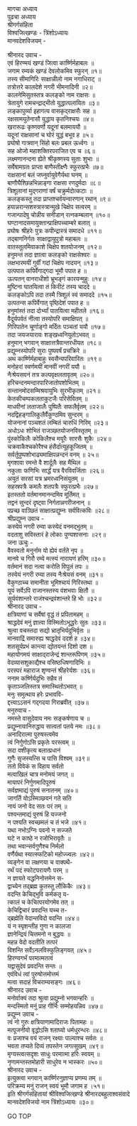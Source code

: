 मागचा अध्याय  
पुढचा अध्याय  
श्रीगर्गसंहिता  
विश्वजित्खण्डः - त्रिंशोऽध्यायः  
मानवदेशविजयम् -  
  
श्रीनारद उवाच -  
एवं हिरण्मयं खण्डं जित्वा कार्ष्णिर्महाबलः ॥  
जगाम रम्यकं खण्डं देवलोकमिव स्फुरन् ॥१॥  
तस्य सीमागिरिः साक्षान्नीलो नाम नगाधिराट् ॥  
तत्रोत्तरे कालदेशे नगरी भीमनादिनी ॥२॥  
कालनेमिसुतस्तत्र कलङ्को नाम राक्षसः ॥  
त्रेतायुगे रामचन्द्राद्‌भीतो युद्धात्पलायितः ॥३॥  
लङ्कापुर्य्या इहागत्य वासकृद्‌राक्षसैः सह ॥  
रक्षसामयुतेनासौ युद्धाय कृतनिश्चयः ॥४॥  
खरारूढः कृष्णवर्णो यदूनां बलमाययौ ॥  
यदूनां राक्षसानां च घोरं युद्धं बभूव ह ॥५॥  
प्रघोषो गात्रवान् सिंहो बलः प्रबल ऊर्ध्वगः ॥  
सह ओजो महाशक्तिरपराजित एव च ॥६॥  
लक्ष्मणानन्दना ह्येते श्रीकृष्णस्य सुताः शुभाः ॥  
सर्वेषामग्रतः प्राप्ता बाणैस्तीक्ष्णैः स्फुरत्प्रभैः ॥७॥  
राक्षसानां बलं जघ्नुर्वायुवेगैर्यथा घनम् ॥  
बाणौघैश्छिन्नभिन्नाङ्गा राक्षसा रणदुर्मदाः ॥८॥  
त्रिशूलानां मुद्‌गराणां वर्षं चक्रुर्मदोत्कटाः ॥  
कलङ्कस्तु तदा प्राप्तश्चर्वयन्वारणान् रथान् ॥९॥  
हयान्नरान्सशस्त्रास्त्रान्मुखे चिक्षेप सत्वरम् ॥  
गजान्पादेषु चोन्नीय सनीडान् रत्नकम्बलान् ॥१०॥  
घण्टानादसमायुक्तान्प्राक्षिपच्चाम्बरे बलात् ॥  
प्रघोषः श्रीहरेः पुत्रः कपीन्द्रास्त्रं समादधे ॥११॥  
तद्‌बाणनिर्गतः साक्षाद्वायुपुत्रो महाबलः ॥  
वातस्तूलमिवाकाशे चिक्षेप शतयोजनम् ॥१२॥  
हनुमन्तं तदा ज्ञात्वा कलङ्को राक्षसेश्वरः ॥  
लक्षभारमयीं गुर्वीं गदां चिक्षेप नादयन् ॥१३॥  
उत्पपात कपिर्वेगाद्‌गदा भूमौ पपात ह ॥  
ऊत्पतन् वानराधीशो भ्रूभङ्गं कारयन्मुहुः ॥१४॥  
मुष्टिना घातयित्वा तं किरीटं तस्य चाददे ॥  
कलङ्कोऽपि तदा तस्मै त्रिशूलं स्वं समाददे ॥१५॥  
उत्पतन्स कपिर्वेगात् पृष्ठिदेशं पपात ह ॥  
हनुमांस्तं तदा दोर्भ्यां पातयित्वा महीतले ॥१६॥  
वैदूर्यपर्वतं नीत्वा तस्योपरि समाक्षिपत् ॥  
गिरिपातेन चूर्णाङ्गो मर्दितः पञ्चतां ययौ ॥१७॥  
तदा जयजयारावः शङ्खध्वनियुतोऽभवत् ॥  
हनुमान् भगवान् साक्षात्तत्रैवान्तरधीयत ॥१८॥  
प्रद्युम्नस्योपरि सुराः पुष्पवर्षं प्रचक्रिरे ॥  
अथ कार्ष्णिर्महाबाहुः स्वसैन्यपरिवारितः ॥१९॥  
मनोहरां स्वर्णमयीं मानवीं नगरीं ययौ ॥  
नैःश्रेयसवनं तत्र कल्पवृक्षलतावृतम् ॥२०॥  
हरिचन्दनमन्दारपारिजातोपशोभितम् ॥  
सन्तानमोदसम्मिश्रवायुभिः सुरभीकृतम् ॥२१॥  
केतकीचम्पकलताकुटजैः परिसेवितम् ॥  
माधवीनां लताजालैः पुष्पितैः सफलैर्वृतम् ॥२२॥  
नदद्विहङ्गालिकुलैर्वैकुण्ठमिव सुन्दरम् ॥  
योजनानां पञ्चशतं लम्बितं चारुधिं गिरिम् ॥२३॥  
अधोऽधः शोभितं राजञ्छतयोजनविस्तृतम् ॥  
पुंस्कोकिलैः कोकिलैश्च मयूरैः सारसैः शुकैः ॥२४॥  
चक्रवाकैश्चकोरैश्च हंसैर्दात्यूहकूजितम् ॥  
सर्वर्तुपुष्पशोभाढ्यमाक्षिपन्नन्दनं वनम् ॥ २५॥  
मृगशावा रमन्ते वै शार्दूलैः सह मैथिल ॥  
नकुलाः फणिभिः सार्द्धं यत्र वैरविवर्जिताः ॥२६॥  
अयुतं सरसां यत्र भ्रमरध्वनिसंयुतम् ॥  
सहस्रपत्रैः कमलैः शतपत्रैः स्फुरत्प्रभैः ॥२७॥  
इतस्ततो वर्तमानमानन्दमिव मूर्तिमत् ॥  
तद्वनं सुन्दरं दृष्ट्वा निर्गतान्नगरीजनान् ॥  
पप्रच्छ वाञ्छितं साक्षात्प्रद्युम्नः सर्ववित्कविः ॥२८॥  
श्रीप्रद्युम्न उवाच -  
कस्येयं नगरी रम्या कस्येदं वनमद्‌भुतम् ॥  
वदताशु सविस्तारं हे लोकाः पुण्यशासनाः ॥२९॥  
जना ऊचुः -  
वैवस्वतो मनुर्नाम यो ह्येवं वर्तते नृप ॥  
मानवे च गिरौ रम्ये मत्स्यं नारायणं हरिम् ॥३०॥  
वर्तमानं सदा नत्वा करोति विपुलं तपः ॥  
तस्येयं नगरी रम्या तस्य नैःश्रेयसं वनम् ॥३१॥  
वैकुण्ठाच्च समानीता भूमिश्चायं गिरिस्तथा ॥  
यूयं सर्वेऽपि राजानस्तस्य वंशभवाः क्षितौ ॥  
सूर्यवंशान्तरे राजंश्चन्द्रवंशान्तरे हि भोः ॥३२॥  
श्रीनारद उवाच -  
क्षत्रियाणां च सर्वेषां वृद्धं तं प्रपितामहम् ॥  
श्राद्धदेवं मनुं ज्ञात्वा विस्मितोऽभूद्धरेः सुतः ॥३३॥  
श्रुत्वा वचस्तदा सद्यो भ्रातृभिर्यदुभिर्वृतः ॥  
मानवाद्रिं समारुह्य श्राद्धदेवं ददर्श ह ॥३४॥  
शतसूर्यप्रभं कान्त्या द्योतयन्तं दिशो दश ॥  
महायोगमयं साक्षाद्‌राजेन्द्रं शान्तरूपिणम् ॥३५॥  
वेदव्यासशुकाद्यैश्च वसिष्ठधिषणादिभिः ॥  
परस्परं महाराज शृण्वन्तं श्रीहरेर्यशः ॥३६॥  
ननाम कर्ष्णिर्यदुभिः सहैव तं  
     कृताञ्जलिस्तत्र समास्थितोऽभवत् ॥  
मनुः समुत्थाय हरेः प्रभाववि-  
     द्दत्त्वाऽऽसनं गद्‌गदया गिराब्रवीत् ॥३७॥  
मनुरुवाच -  
नमस्ते वासुदेवाय नमः सङ्कर्षणाय च ॥  
प्रद्युम्नायानिरुद्धाय सात्वतां पतये नमः ॥३८॥  
अनादिरात्मा पुरुषस्त्वमेव  
     त्वं निर्गुणोऽसि प्रकृतेः परस्त्वम् ॥  
सदा वशीकृत्य बलात्प्रधानं  
     गुणैः सृजस्यत्सि च पासि विश्वम् ॥३९॥  
ततो विवेकं स विहाय सर्वतो  
     मत्वाखिलं चात्र मनोमयं जगत् ॥  
मायापरं निर्गुणमादिपूरुषं  
     सर्वज्ञमाद्यं पुरुषं सनातनम् ॥४०॥  
जागर्ति योऽस्मिञ्छयनं गते सति  
     नायं जनो वेद सतः परं तम् ॥  
पश्यन्तमाद्यं पुरुषं हि यज्जनो  
     न पश्यति स्वच्छमलं च तं भजे ॥४१॥  
यथा नभोऽग्निः पवनो न सज्जते  
     घटे न काष्ठे न रजोभिरावृतैः ॥  
तथा भवान्सर्वगुणैश्च निर्मलो  
     वर्णैर्यथा स्यात्स्फटिको महोज्ज्वलः ॥४२॥  
व्यङ्गेन वा लक्षणया च वाक्पथै-  
     रर्थं पदं स्फोटपरायणैः परम् ॥  
न ज्ञायते यद्धनिनोत्तमेन स-  
     द्वाच्येन तद्ब्रह्म कुतस्तु लौकिकैः ॥४३॥  
वदन्ति केचिद्भुवि कर्मकतृ य-  
     त्कालं च केचित्परयोगमेव तत् ॥  
केचिद्विचारं प्रवदन्ति यच्च त-  
     द्ब्रह्मेति वेदान्तविदो वदन्ति ॥४४॥  
यं न स्पृशन्तीह गुणा न कालजा  
     ज्ञानेन्द्रियं चित्तमनो न बुद्धयः ॥  
महन्न वेदो वदतीति तत्परं  
     विशन्ति सर्वेऽनलविस्फुलिङ्गवत् ॥४५॥  
हिरण्यगर्भं परमात्मतत्वं  
     यद्वासुदेवं प्रवदन्ति सन्तः ॥  
एवंविधं त्वां पुरुषोत्तमोत्तमं  
     मत्वा सदाहं विचराम्यसङ्गः ॥४६॥  
श्रीनारद उवाच -  
मनोर्वाक्यं तदा श्रुत्वा प्रद्युम्नो भगवान्हरिः ॥  
मन्दस्मितो मनुं प्राह गीर्भिः सम्मोहयन्निव ॥४७॥  
प्रद्युम्न उवाच -  
त्वं नो गुरुः क्षत्रियाणामादिराजः पितामहः ॥  
मत्पूजनीयो वृद्धोऽसि श्लाघ्यो धर्मधुरन्धरः ॥४८॥  
वः प्रजाश्च वयं राजन् रक्ष्याः पाल्याश्च सर्वतः ॥  
भवता तप्यते दिव्यं तपस्तेन जगत्सुखम् ॥४९॥  
मृग्यस्त्वत्सदृशः साधुः परमात्मा हरिः स्वयम् ॥  
नृणामन्तस्तमोहारी साधुरेव न भास्करः ॥५०॥  
श्रीनारद उवाच -  
इत्युक्त्वा भगवान् कार्ष्णिरनुज्ञाप्य प्रणम्य तम् ॥  
परिक्रम्य मनुं राजन् स्वयं भूमौ जगाम ह ।५१॥  
इति श्रीगर्गसंहितायां श्रीविश्वजित्खण्डे श्रीनारदबहुलाश्वसंवादे  
मानवदेशविजयो नाम त्रिंशोऽध्यायः ॥३०॥  
  
GO TOP
